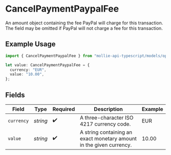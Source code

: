 # CancelPaymentPaypalFee

An amount object containing the fee PayPal will charge for this transaction. The field may be omitted if
PayPal will not charge a fee for this transaction.

## Example Usage

```typescript
import { CancelPaymentPaypalFee } from "mollie-api-typescript/models/operations";

let value: CancelPaymentPaypalFee = {
  currency: "EUR",
  value: "10.00",
};
```

## Fields

| Field                                                               | Type                                                                | Required                                                            | Description                                                         | Example                                                             |
| ------------------------------------------------------------------- | ------------------------------------------------------------------- | ------------------------------------------------------------------- | ------------------------------------------------------------------- | ------------------------------------------------------------------- |
| `currency`                                                          | *string*                                                            | :heavy_check_mark:                                                  | A three-character ISO 4217 currency code.                           | EUR                                                                 |
| `value`                                                             | *string*                                                            | :heavy_check_mark:                                                  | A string containing an exact monetary amount in the given currency. | 10.00                                                               |